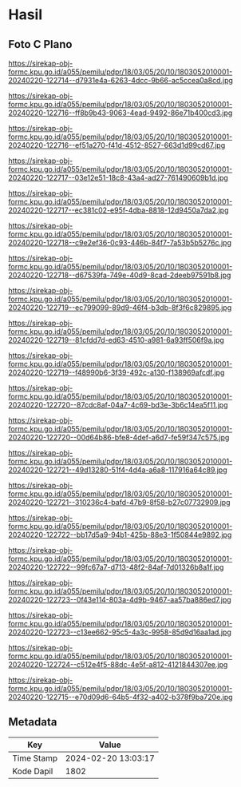 # Hasil

## Foto C Plano

https://sirekap-obj-formc.kpu.go.id/a055/pemilu/pdpr/18/03/05/20/10/1803052010001-20240220-122714--d7931e4a-6263-4dcc-9b66-ac5ccea0a8cd.jpg

https://sirekap-obj-formc.kpu.go.id/a055/pemilu/pdpr/18/03/05/20/10/1803052010001-20240220-122716--ff8b9b43-9063-4ead-9492-86e71b400cd3.jpg

https://sirekap-obj-formc.kpu.go.id/a055/pemilu/pdpr/18/03/05/20/10/1803052010001-20240220-122716--ef51a270-f41d-4512-8527-663d1d99cd67.jpg

https://sirekap-obj-formc.kpu.go.id/a055/pemilu/pdpr/18/03/05/20/10/1803052010001-20240220-122717--03e12e51-18c8-43a4-ad27-761490609b1d.jpg

https://sirekap-obj-formc.kpu.go.id/a055/pemilu/pdpr/18/03/05/20/10/1803052010001-20240220-122717--ec381c02-e95f-4dba-8818-12d9450a7da2.jpg

https://sirekap-obj-formc.kpu.go.id/a055/pemilu/pdpr/18/03/05/20/10/1803052010001-20240220-122718--c9e2ef36-0c93-446b-84f7-7a53b5b5276c.jpg

https://sirekap-obj-formc.kpu.go.id/a055/pemilu/pdpr/18/03/05/20/10/1803052010001-20240220-122718--d67539fa-749e-40d9-8cad-2deeb97591b8.jpg

https://sirekap-obj-formc.kpu.go.id/a055/pemilu/pdpr/18/03/05/20/10/1803052010001-20240220-122719--ec799099-89d9-46f4-b3db-8f3f6c829895.jpg

https://sirekap-obj-formc.kpu.go.id/a055/pemilu/pdpr/18/03/05/20/10/1803052010001-20240220-122719--81cfdd7d-ed63-4510-a981-6a93ff506f9a.jpg

https://sirekap-obj-formc.kpu.go.id/a055/pemilu/pdpr/18/03/05/20/10/1803052010001-20240220-122719--f48990b6-3f39-492c-a130-f138969afcdf.jpg

https://sirekap-obj-formc.kpu.go.id/a055/pemilu/pdpr/18/03/05/20/10/1803052010001-20240220-122720--87cdc8af-04a7-4c69-bd3e-3b6c14ea5f11.jpg

https://sirekap-obj-formc.kpu.go.id/a055/pemilu/pdpr/18/03/05/20/10/1803052010001-20240220-122720--00d64b86-bfe8-4def-a6d7-fe59f347c575.jpg

https://sirekap-obj-formc.kpu.go.id/a055/pemilu/pdpr/18/03/05/20/10/1803052010001-20240220-122721--49d13280-51f4-4d4a-a6a8-117916a64c89.jpg

https://sirekap-obj-formc.kpu.go.id/a055/pemilu/pdpr/18/03/05/20/10/1803052010001-20240220-122721--310236c4-bafd-47b9-8f58-b27c07732909.jpg

https://sirekap-obj-formc.kpu.go.id/a055/pemilu/pdpr/18/03/05/20/10/1803052010001-20240220-122722--bb17d5a9-94b1-425b-88e3-1f50844e9892.jpg

https://sirekap-obj-formc.kpu.go.id/a055/pemilu/pdpr/18/03/05/20/10/1803052010001-20240220-122722--99fc67a7-d713-48f2-84af-7d01326b8a1f.jpg

https://sirekap-obj-formc.kpu.go.id/a055/pemilu/pdpr/18/03/05/20/10/1803052010001-20240220-122723--0f43e114-803a-4d9b-9467-aa57ba886ed7.jpg

https://sirekap-obj-formc.kpu.go.id/a055/pemilu/pdpr/18/03/05/20/10/1803052010001-20240220-122723--c13ee662-95c5-4a3c-9958-85d9d16aa1ad.jpg

https://sirekap-obj-formc.kpu.go.id/a055/pemilu/pdpr/18/03/05/20/10/1803052010001-20240220-122724--c512e4f5-88dc-4e5f-a812-4121844307ee.jpg

https://sirekap-obj-formc.kpu.go.id/a055/pemilu/pdpr/18/03/05/20/10/1803052010001-20240220-122715--e70d09d6-64b5-4f32-a402-b378f9ba720e.jpg


## Metadata

| Key        | Value               |
| ---------- | ------------------- |
| Time Stamp | 2024-02-20 13:03:17 |
| Kode Dapil | 1802                |



